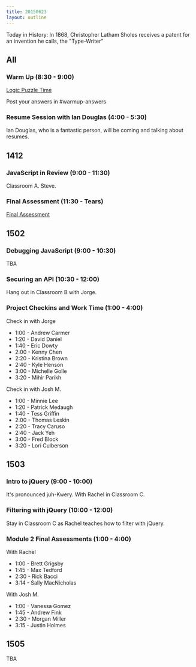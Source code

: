 ```yaml
---
title: 20150623
layout: outline
---
```


Today in History: In 1868, Christopher Latham Sholes receives a patent for an invention he calls,
the "Type-Writer"

## All

### Warm Up (8:30 - 9:00)

[Logic Puzzle Time](http://cl.ly/0c402c1Y1R0c)

Post your answers in #warmup-answers

### Resume Session with Ian Douglas (4:00 - 5:30)

Ian Douglas, who is a fantastic person, will be coming and talking about resumes.


## 1412 

### JavaScript in Review (9:00 - 11:30)

Classroom A. Steve.

### Final Assessment (11:30 - Tears)

[Final Assessment](https://www.youtube.com/watch?v=9jK-NcRmVcw)


## 1502

### Debugging JavaScript (9:00 - 10:30)

TBA

### Securing an API (10:30 - 12:00)

Hang out in Classroom B with Jorge.

### Project Checkins and Work Time (1:00 - 4:00)

Check in with Jorge

* 1:00 - Andrew Carmer
* 1:20 - David Daniel
* 1:40 - Eric Dowty
* 2:00 - Kenny Chen
* 2:20 - Kristina Brown
* 2:40 - Kyle Henson
* 3:00 - Michelle Golle
* 3:20 - Mihir Parikh

Check in with Josh M.

* 1:00 - Minnie Lee
* 1:20 - Patrick Medaugh
* 1:40 - Tess Griffin
* 2:00 - Thomas Leskin
* 2:20 - Tracy Caruso
* 2:40 - Jack Yeh
* 3:00 - Fred Block
* 3:20 - Lori Culberson



## 1503

### Intro to jQuery (9:00 - 10:00)

It's pronounced juh-Kwery.  With Rachel in Classroom C. 

### Filtering with jQuery (10:00 - 12:00) 

Stay in Classroom C as Rachel teaches how to filter with jQuery.

### Module 2 Final Assessments (1:00 - 4:00)

With Rachel

* 1:00 - Brett Grigsby
* 1:45 - Max Tedford
* 2:30 - Rick Bacci
* 3:14 - Sally MacNicholas

With Josh M.

* 1:00 - Vanessa Gomez
* 1:45 - Andrew Fink
* 2:30 - Morgan Miller
* 3:15 - Justin Holmes


## 1505

TBA
